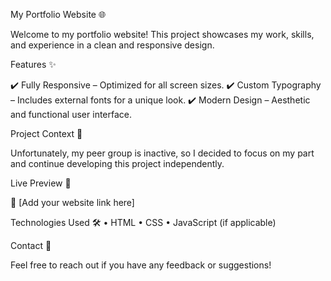 My Portfolio Website 🌐

Welcome to my portfolio website! This project showcases my work, skills, and experience in a clean and responsive design.

Features ✨

✔️ Fully Responsive – Optimized for all screen sizes.
✔️ Custom Typography – Includes external fonts for a unique look.
✔️ Modern Design – Aesthetic and functional user interface.

Project Context 📝

Unfortunately, my peer group is inactive, so I decided to focus on my part and continue developing this project independently.

Live Preview 🚀

🔗 [Add your website link here]

Technologies Used 🛠️
	•	HTML
	•	CSS
	•	JavaScript (if applicable)

Contact 📩

Feel free to reach out if you have any feedback or suggestions!

